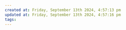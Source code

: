 ```yaml
---
created at: Friday, September 13th 2024, 4:57:13 pm
updated at: Friday, September 13th 2024, 4:57:16 pm
tags: 
---
```

